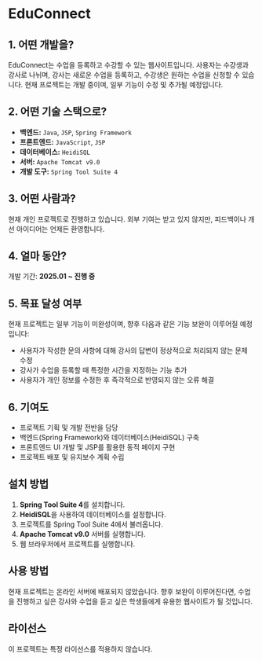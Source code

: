 # EduConnect

## 1. 어떤 개발을?
EduConnect는 수업을 등록하고 수강할 수 있는 웹사이트입니다. 사용자는 수강생과 강사로 나뉘며, 강사는 새로운 수업을 등록하고, 수강생은 원하는 수업을 신청할 수 있습니다. 현재 프로젝트는 개발 중이며, 일부 기능이 수정 및 추가될 예정입니다.

## 2. 어떤 기술 스택으로?
- **백엔드:** `Java`, `JSP`, `Spring Framework`
- **프론트엔드:** `JavaScript`, `JSP`
- **데이터베이스:** `HeidiSQL`
- **서버:** `Apache Tomcat v9.0`
- **개발 도구:** `Spring Tool Suite 4`

## 3. 어떤 사람과?
현재 개인 프로젝트로 진행하고 있습니다. 외부 기여는 받고 있지 않지만, 피드백이나 개선 아이디어는 언제든 환영합니다.

## 4. 얼마 동안?
개발 기간: **2025.01 ~ 진행 중**  

## 5. 목표 달성 여부
현재 프로젝트는 일부 기능이 미완성이며, 향후 다음과 같은 기능 보완이 이루어질 예정입니다:
- 사용자가 작성한 문의 사항에 대해 강사의 답변이 정상적으로 처리되지 않는 문제 수정
- 강사가 수업을 등록할 때 특정한 시간을 지정하는 기능 추가
- 사용자가 개인 정보를 수정한 후 즉각적으로 반영되지 않는 오류 해결

## 6. 기여도
- 프로젝트 기획 및 개발 전반을 담당
- 백엔드(Spring Framework)와 데이터베이스(HeidiSQL) 구축
- 프론트엔드 UI 개발 및 JSP를 활용한 동적 페이지 구현
- 프로젝트 배포 및 유지보수 계획 수립

## 설치 방법
1. **Spring Tool Suite 4**를 설치합니다.
2. **HeidiSQL**을 사용하여 데이터베이스를 설정합니다.
3. 프로젝트를 Spring Tool Suite 4에서 불러옵니다.
4. **Apache Tomcat v9.0** 서버를 실행합니다.
5. 웹 브라우저에서 프로젝트를 실행합니다.

## 사용 방법
현재 프로젝트는 온라인 서버에 배포되지 않았습니다. 향후 보완이 이루어진다면, 수업을 진행하고 싶은 강사와 수업을 듣고 싶은 학생들에게 유용한 웹사이트가 될 것입니다.

## 라이선스
이 프로젝트는 특정 라이선스를 적용하지 않습니다.

